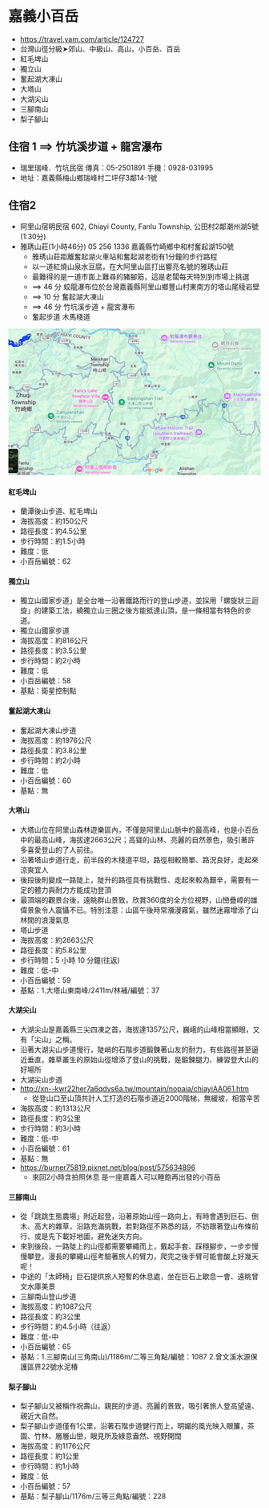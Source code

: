 # 嘉義小百岳
- https://travel.yam.com/article/124727
- 台灣山徑分級➤郊山、中級山、高山，小百岳、百岳
- 紅毛埤山
- 獨立山
- 奮起湖大凍山
- 大塔山
- 大湖尖山
- 三腳南山
- 梨子腳山
## 住宿 1  ==> 竹坑溪步道 + 龍宮瀑布
- 瑞里瑞峰．竹坑民宿  傳真：05-2501891  手機：0928-031995
- 地址：嘉義縣梅山鄉瑞峰村二坪仔3鄰14-1號
## 住宿2
- 阿里山宿明民宿 602, Chiayi County, Fanlu Township, 公田村2鄰潮州湖5號(1:30分)
- 雅琇山莊(1小時46分) 05 256 1336  嘉義縣竹崎鄉中和村奮起湖150號
  - 雅琇山莊距離奮起湖火車站和奮起湖老街有1分鐘的步行路程
  - 以一道紅燒山泉水豆腐，在大阿里山區打出響亮名號的雅琇山莊
  - 最難得的是一道市面上難尋的豬腳筋，這是老闆每天特別到市場上挑選
  - ==> 46 分  蛟龍瀑布位於台灣嘉義縣阿里山鄉豐山村東南方的塔山尾稜岩壁
  - ==> 10  分 奮起湖大凍山
  - ==> 46 分  竹坑溪步道 + 龍宮瀑布
  - 奮起步道  木馬棧道


![嘉義_住宿](嘉義_住宿.png)


####  紅毛埤山
- 蘭潭後山步道、紅毛埤山
- 海拔高度：約150公尺
- 路徑長度：約4.5公里
- 步行時間：約1.5小時
- 難度：低
- 小百岳編號：62
####  獨立山
- 獨立山國家步道」是全台唯一沿著鐵路而行的登山步道，並採用「螺旋狀三迴旋」的建築工法，繞獨立山三圈之後方能抵達山頂，是一條相當有特色的步道。
- 獨立山國家步道
- 海拔高度：約816公尺
- 路徑長度：約3.5公里
- 步行時間：約2小時
- 難度：低
- 小百岳編號：58
- 基點：衛星控制點

####  奮起湖大凍山
- 奮起湖大凍山步道
- 海拔高度：約1976公尺
- 路徑長度：約3.8公里
- 步行時間：約2小時
- 難度：低
- 小百岳編號：60
- 基點：無

####  大塔山
- 大塔山位在阿里山森林遊樂區內，不僅是阿里山山脈中的最高峰，也是小百岳中的最高山峰，海拔達2663公尺；高聳的山林、亮麗的自然景色，吸引著許多喜愛登山的了人前往。
- 沿著塔山步道行走，前半段的木棧道平坦，路徑相較簡單、路況良好，走起來涼爽宜人
- 後段後則變成一路陡上，陡升的路徑具有挑戰性、走起來較為艱辛，需要有一定的體力與耐力方能成功登頂
- 最頂端的觀景台後，遠眺群山景致，欣賞360度的全方位視野，山巒疊嶂的雄偉景象令人震懾不已。特別注意：山區午後時常瀰漫霧氣，雖然迷霧增添了山林間的浪漫氣息
- 塔山步道
- 海拔高度：約2663公尺
- 路徑長度：約5.8公里
- 步行時間：5 小時 10 分鐘(往返)
- 難度：低-中
- 小百岳編號：59
- 基點：1.大塔山東南峰/2411m/林補/編號：37

####  大湖尖山
- 大湖尖山是嘉義縣三尖四凍之首，海拔達1357公尺，巍峨的山峰相當顯眼，又有「尖山」之稱。
- 沿著大湖尖山步道慢行，陡峭的石階步道鍛鍊著山友的耐力，有些路徑甚至逼近垂直，雜草叢生的原始山徑增添了登山的挑戰，是鍛鍊腿力、練習登大山的好場所
- 大湖尖山步道
- http://xn--kwr22her7a6qdvs6a.tw/mountain/nopaia/chiayiAA061.htm
  - 從登山口至山頂共計人工打造的石階步道近2000階梯，無緩坡，相當辛苦
- 海拔高度：約1313公尺
- 路徑長度：約3公里
- 步行時間：約3小時
- 難度：低-中
- 小百岳編號：61
- 基點：無
- https://burner75819.pixnet.net/blog/post/575634896
  - 來回2小時含拍照休息 是一座嘉義人可以睡飽再出發的小百岳

####  三腳南山
- 從「跳跳生態農場」附近起登，沿著原始山徑一路向上，有時會遇到巨石、倒木、高大的雜草，沿路充滿挑戰，若對路徑不熟悉的話，不妨跟著登山布條前行、或是先下載好地圖，避免迷失方向。
- 來到後段，一路陡上的山徑都需要攀繩而上，戴起手套、踩穩腳步，一步步慢慢攀登，漫長的攀繩山徑考驗著旅人的臂力，爬完之後手臂可能會酸上好幾天呢！
- 中途的「太師椅」巨石提供旅人短暫的休息處，坐在巨石上歇息一會、遠眺曾文水庫美景
- 三腳南山登山步道
- 海拔高度：約1087公尺
- 路徑長度：約3公里
- 步行時間：約4.5小時（往返）
- 難度：低-中
- 小百岳編號：65
- 基點：1.三腳南山(三角南山)/1186m/二等三角點/編號：1087 2.曾文溪水源保護區界22號水泥椿

####  梨子腳山
- 梨子腳山又被稱作祝壽山，親民的步道、亮麗的景致，吸引著旅人登高望遠、親近大自然。
- 梨子腳山步道僅有1公里，沿著石階步道健行而上，明媚的風光映入眼簾，茶園、竹林、層層山巒，眼見所及綠意盎然、視野開闊
- 海拔高度：約1176公尺
- 路徑長度：約1公里
- 步行時間：約1小時
- 難度：低
- 小百岳編號：57
- 基點：梨子腳山/1176m/三等三角點/編號：228
